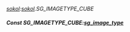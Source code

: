 _[sokol](../../modules/sokol/sokol-module.md):[sokol](../../modules/sokol/sokol-module.md).SG\_IMAGETYPE\_CUBE_
##### Const SG\_IMAGETYPE\_CUBE:[sg_image_type](../../modules/sokol/sokol-sg_image_type.md)
